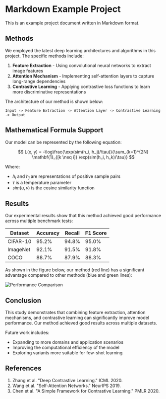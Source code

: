# Markdown Example Project

This is an example project document written in Markdown format.

## Methods

We employed the latest deep learning architectures and algorithms in this project. The specific methods include:

1. **Feature Extraction** - Using convolutional neural networks to extract image features
2. **Attention Mechanism** - Implementing self-attention layers to capture long-range dependencies
3. **Contrastive Learning** - Applying contrastive loss functions to learn more discriminative representations

The architecture of our method is shown below:

```
Input -> Feature Extraction -> Attention Layer -> Contrastive Learning -> Output
```

## Mathematical Formula Support

Our model can be represented by the following equation:

$$
L(x, y) = -\log\frac{\exp(sim(h_i, h_j)/\tau)}{\sum_{k=1}^{2N} \mathbf{1}_{[k \neq i]} \exp(sim(h_i, h_k)/\tau)}
$$

Where:
- $h_i$ and $h_j$ are representations of positive sample pairs
- $\tau$ is a temperature parameter
- $sim(u, v)$ is the cosine similarity function

## Results

Our experimental results show that this method achieved good performance across multiple benchmark tests:

| Dataset | Accuracy | Recall | F1 Score |
|-------|-------|-------|--------|
| CIFAR-10 | 95.2% | 94.8% | 95.0% |
| ImageNet | 92.1% | 91.5% | 91.8% |
| COCO | 88.7% | 87.9% | 88.3% |

As shown in the figure below, our method (red line) has a significant advantage compared to other methods (blue and green lines):

![Performance Comparison](../images/projects/performance_chart.png)

## Conclusion

This study demonstrates that combining feature extraction, attention mechanisms, and contrastive learning can significantly improve model performance. Our method achieved good results across multiple datasets.

Future work includes:
- Expanding to more domains and application scenarios
- Improving the computational efficiency of the model
- Exploring variants more suitable for few-shot learning

## References

1. Zhang et al. "Deep Contrastive Learning." ICML 2020.
2. Wang et al. "Self-Attention Networks." NeurIPS 2019.
3. Chen et al. "A Simple Framework for Contrastive Learning." PMLR 2020.
